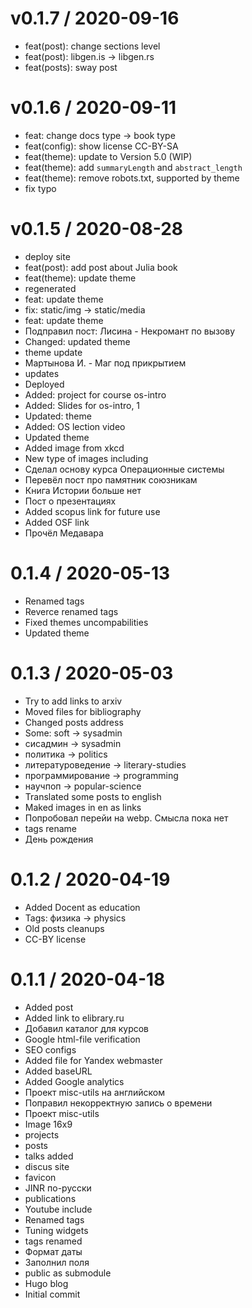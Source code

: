 
v0.1.7 / 2020-09-16
==================

  * feat(post): change sections level
  * feat(post): libgen.is -> libgen.rs
  * feat(posts): sway post

v0.1.6 / 2020-09-11
==================

  * feat: change docs type -> book type
  * feat(config): show license CC-BY-SA
  * feat(theme): update to Version 5.0 (WIP)
  * feat(theme): add `summaryLength` and `abstract_length`
  * feat(theme): remove robots.txt, supported by theme
  * fix typo

v0.1.5 / 2020-08-28
==================

  * deploy site
  * feat(post): add post about Julia book
  * feat(theme): update theme
  * regenerated
  * feat: update theme
  * fix: static/img -> static/media
  * feat: update theme
  * Подправил пост: Лисина - Некромант по вызову
  * Changed: updated theme
  * theme update
  * Мартынова И. - Маг под прикрытием
  * updates
  * Deployed
  * Added: project for course os-intro
  * Added: Slides for os-intro, 1
  * Updated: theme
  * Added: OS lection video
  * Updated theme
  * Added image from xkcd
  * New type of images including
  * Сделал основу курса Операционные системы
  * Перевёл пост про памятник союзникам
  * Книга Истории больше нет
  * Пост о презентациях
  * Added scopus link for future use
  * Added OSF link
  * Прочёл Медавара

0.1.4 / 2020-05-13
==================

  * Renamed tags
  * Reverce renamed tags
  * Fixed themes uncompabilities
  * Updated theme

0.1.3 / 2020-05-03
==================

  * Try to add links to arxiv
  * Moved files for bibliography
  * Changed posts address
  * Some: soft -> sysadmin
  * сисадмин -> sysadmin
  * политика -> politics
  * литературоведение -> literary-studies
  * программирование -> programming
  * научпоп -> popular-science
  * Translated some posts to english
  * Maked images in en as links
  * Попробовал перейи на webp. Смысла пока нет
  * tags rename
  * День рождения

0.1.2 / 2020-04-19
=============

  * Added Docent as education
  * Tags: физика -> physics
  * Old posts cleanups
  * CC-BY license

0.1.1 / 2020-04-18
==================

  * Added post
  * Added link to elibrary.ru
  * Добавил каталог для курсов
  * Google html-file verification
  * SEO configs
  * Added file for Yandex webmaster
  * Added baseURL
  * Added Google analytics
  * Проект misc-utils на английском
  * Поправил некорректную запись о времени
  * Проект misc-utils
  * Image 16x9
  * projects
  * posts
  * talks added
  * discus site
  * favicon
  * JINR по-русски
  * publications
  * Youtube include
  * Renamed tags
  * Tuning widgets
  * tags renamed
  * Формат даты
  * Заполнил поля
  * public as submodule
  * Hugo blog
  * Initial commit
